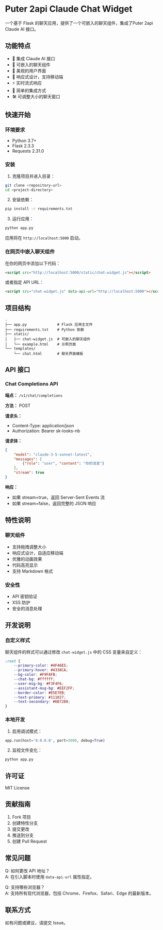  # Puter 2api Claude Chat Widget

一个基于 Flask 的聊天应用，提供了一个可嵌入的聊天组件，集成了Puter 2api Claude AI 接口。

## 功能特点

- 🤖 集成 Claude AI 接口
- 💬 可嵌入的聊天组件
- 🎨 美观的用户界面
- 📱 响应式设计，支持移动端
- ⚡ 实时流式响应
- 🔌 简单的集成方式
- 🛠 可调整大小的聊天窗口

## 快速开始

### 环境要求

- Python 3.7+
- Flask 2.3.3
- Requests 2.31.0

### 安装

1. 克隆项目并进入目录：

```bash
git clone <repository-url>
cd <project-directory>
```

2. 安装依赖：

```bash
pip install -r requirements.txt
```

3. 运行应用：

```bash
python app.py
```

应用将在 `http://localhost:5000` 启动。

### 在网页中嵌入聊天组件

在你的网页中添加以下代码：

```html
<script src="http://localhost:5000/static/chat-widget.js"></script>
```

或者指定 API URL：

```html
<script src="chat-widget.js" data-api-url="http://localhost:5000"></script>
```

## 项目结构

```
.
├── app.py              # Flask 应用主文件
├── requirements.txt    # Python 依赖
├── static/
│   ├── chat-widget.js  # 可嵌入的聊天组件
│   └── example.html    # 示例页面
└── templates/
    └── chat.html       # 聊天界面模板
```

## API 接口

### Chat Completions API

**端点：** `/v1/chat/completions`

**方法：** POST

**请求头：**
- Content-Type: application/json
- Authorization: Bearer sk-looks-nb

**请求体：**
```json
{
    "model": "claude-3-5-sonnet-latest",
    "messages": [
        {"role": "user", "content": "你的消息"}
    ],
    "stream": true
}
```

**响应：** 
- 如果 stream=true，返回 Server-Sent Events 流
- 如果 stream=false，返回完整的 JSON 响应

## 特性说明

### 聊天组件

- 支持拖拽调整大小
- 响应式设计，自适应移动端
- 优雅的动画效果
- 代码高亮显示
- 支持 Markdown 格式

### 安全性

- API 密钥验证
- XSS 防护
- 安全的消息处理

## 开发说明

### 自定义样式

聊天组件的样式可以通过修改 `chat-widget.js` 中的 CSS 变量来自定义：

```css
:root {
    --primary-color: #4F46E5;
    --primary-hover: #4338CA;
    --bg-color: #F9FAFB;
    --chat-bg: #ffffff;
    --user-msg-bg: #F3F4F6;
    --assistant-msg-bg: #EEF2FF;
    --border-color: #E5E7EB;
    --text-primary: #111827;
    --text-secondary: #6B7280;
}
```

### 本地开发

1. 启用调试模式：
```python
app.run(host='0.0.0.0', port=5000, debug=True)
```

2. 监视文件变化：
```bash
python app.py
```

## 许可证

MIT License

## 贡献指南

1. Fork 项目
2. 创建特性分支
3. 提交更改
4. 推送到分支
5. 创建 Pull Request

## 常见问题

Q: 如何更改 API 地址？  
A: 在引入脚本时使用 `data-api-url` 属性指定。

Q: 支持哪些浏览器？  
A: 支持所有现代浏览器，包括 Chrome、Firefox、Safari、Edge 的最新版本。

## 联系方式

如有问题或建议，请提交 Issue。